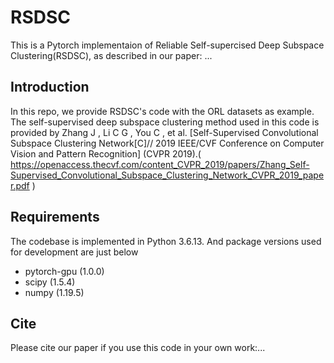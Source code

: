 # RSDSC
This is a Pytorch implementaion of Reliable Self-supercised Deep Subspace Clustering(RSDSC), as described in our paper:
...

## Introduction

In this repo, we provide RSDSC's code with the ORL datasets as example. The self-supervised deep subspace clustering method used in this code is provided by Zhang J , Li C G , You C , et al. [Self-Supervised Convolutional Subspace Clustering Network[C]// 2019 IEEE/CVF Conference on Computer Vision and Pattern Recognition] (CVPR 2019).( https://openaccess.thecvf.com/content_CVPR_2019/papers/Zhang_Self-Supervised_Convolutional_Subspace_Clustering_Network_CVPR_2019_paper.pdf )

## Requirements
The codebase is implemented in Python 3.6.13. And package versions used for development are just below
* pytorch-gpu (1.0.0)
* scipy (1.5.4)
* numpy (1.19.5)

## Cite

Please cite our paper if you use this code in your own work:...
